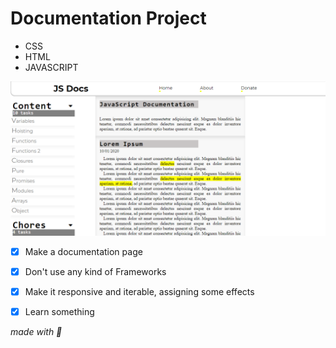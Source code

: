 # Documentation Project

+ CSS 
+ HTML
+ JAVASCRIPT 

![screenshot](screenshot.png)

- [x] Make a documentation page 
- [x] Don't use any kind of Frameworks 
- [x] Make it responsive and iterable, assigning some effects 
- [x] Learn something


*made with :yellow_heart:*
